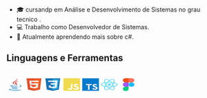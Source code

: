 - 🎓 cursandp em Análise e Desenvolvimento de Sistemas no grau tecnico .
- 💻 Trabalho como Desenvolvedor de Sistemas.
- 🌱 Atualmente aprendendo mais sobre  c#.

<!--## Estatísticas do GitHub

![Estatísticas do GitHub](https://github-readme-stats.vercel.app/api?username=anna-carla&show_icons=true&hide_border=false&theme=tokyonight&hide_title=true)-->

## Linguagens e Ferramentas

<div style="display: inline_block"><br>
  <img align="center" alt="Anna-Java" height="30" width="40" src="https://raw.githubusercontent.com/devicons/devicon/master/icons/java/java-original.svg">
  <img align="center" alt="Anna-HTML" height="30" width="40" src="https://raw.githubusercontent.com/devicons/devicon/master/icons/html5/html5-original.svg">
  <img align="center" alt="Anna-CSS" height="30" width="40" src="https://raw.githubusercontent.com/devicons/devicon/master/icons/css3/css3-original.svg">
  <img align="center" alt="Anna-Js" height="30" width="40" src="https://raw.githubusercontent.com/devicons/devicon/master/icons/javascript/javascript-plain.svg">
  <img align="center" alt="Anna-Ts" height="30" width="40" src="https://raw.githubusercontent.com/devicons/devicon/master/icons/typescript/typescript-plain.svg">
  <img align="center" alt="Anna-React" height="30" width="40" src="https://raw.githubusercontent.com/devicons/devicon/master/icons/react/react-original.svg">
  <img align="center" alt="Anna-HTML" height="30" width="40" src="https://raw.githubusercontent.com/devicons/devicon/master/icons/figma/figma-original.svg">
</div>
<!---
iguin06/iguin06 is a ✨ special ✨ repository because its `README.md` (this file) appears on your GitHub profile.
You can click the Preview link to take a look at your changes.
--->
